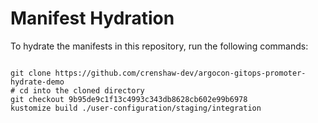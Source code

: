 
# Manifest Hydration

To hydrate the manifests in this repository, run the following commands:

```shell

git clone https://github.com/crenshaw-dev/argocon-gitops-promoter-hydrate-demo
# cd into the cloned directory
git checkout 9b95de9c1f13c4993c343db8628cb602e99b6978
kustomize build ./user-configuration/staging/integration
```
